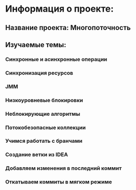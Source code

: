 # Информация о проекте:
## Название проекта: Многопоточность
## Изучаемые темы: 
### Синхронные и асинхронные операции
### Синхронизация ресурсов
### JMM
### Низкоуровневые блокировки
### Неблокирующие алгоритмы
### Потокобезопасные коллекции
### Учимся работать с бранчами
### Создание ветки из IDEA
### Добавляем изменения в последний коммит
### Откатываем коммиты в мягком режиме
